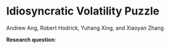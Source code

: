 # Idiosyncratic Volatility Puzzle

Andrew Ang, Robert Hodrick, Yuhang Xing, and Xiaoyan Zhang

**Research question**: 